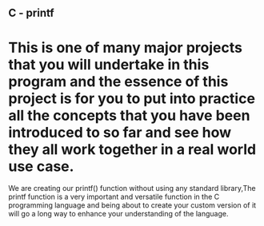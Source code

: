 ## C - printf 
# This is one of many major projects that you will undertake in this program and the essence of this project is for you to put into practice all the concepts that you have been introduced to so far and see how they all work together in a real world use case.

We are creating our printf() function without using any standard library,The printf function is a very important and versatile function in the C programming language and being about to create your custom version of it will go a long way to enhance your understanding of the language.


